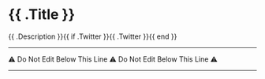# {{ .Title }}

{{ .Description }}{{ if .Twitter }}{{ .Twitter }}{{ end }}

---

⚠ Do Not Edit Below This Line ⚠ Do Not Edit Below This Line ⚠

---